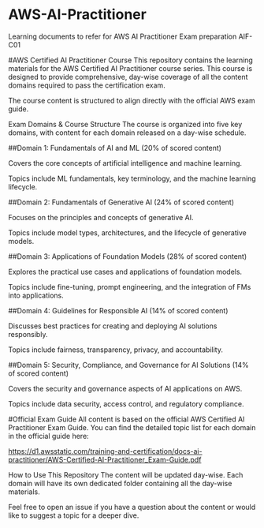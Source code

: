 # AWS-AI-Practitioner
Learning documents to refer for AWS AI Practitioner Exam preparation AIF-C01

#AWS Certified AI Practitioner Course
This repository contains the learning materials for the AWS Certified AI Practitioner course series. This course is designed to provide comprehensive, day-wise coverage of all the content domains required to pass the certification exam.

The course content is structured to align directly with the official AWS exam guide.

Exam Domains & Course Structure
The course is organized into five key domains, with content for each domain released on a day-wise schedule.

##Domain 1: Fundamentals of AI and ML (20% of scored content)

Covers the core concepts of artificial intelligence and machine learning.

Topics include ML fundamentals, key terminology, and the machine learning lifecycle.

##Domain 2: Fundamentals of Generative AI (24% of scored content)

Focuses on the principles and concepts of generative AI.

Topics include model types, architectures, and the lifecycle of generative models.

##Domain 3: Applications of Foundation Models (28% of scored content)

Explores the practical use cases and applications of foundation models.

Topics include fine-tuning, prompt engineering, and the integration of FMs into applications.

##Domain 4: Guidelines for Responsible AI (14% of scored content)

Discusses best practices for creating and deploying AI solutions responsibly.

Topics include fairness, transparency, privacy, and accountability.

##Domain 5: Security, Compliance, and Governance for AI Solutions (14% of scored content)

Covers the security and governance aspects of AI applications on AWS.

Topics include data security, access control, and regulatory compliance.

#Official Exam Guide
All content is based on the official AWS Certified AI Practitioner Exam Guide. You can find the detailed topic list for each domain in the official guide here:

https://d1.awsstatic.com/training-and-certification/docs-ai-practitioner/AWS-Certified-AI-Practitioner_Exam-Guide.pdf

How to Use This Repository
The content will be updated day-wise. Each domain will have its own dedicated folder containing all the day-wise materials.

Feel free to open an issue if you have a question about the content or would like to suggest a topic for a deeper dive.
